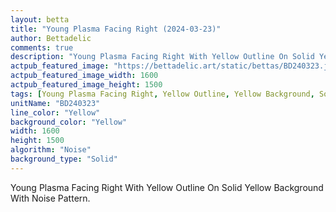 ```yaml
---
layout: betta
title: "Young Plasma Facing Right (2024-03-23)"
author: Bettadelic
comments: true
description: "Young Plasma Facing Right With Yellow Outline On Solid Yellow Background With Noise Pattern."
actpub_featured_image: "https://bettadelic.art/static/bettas/BD240323.jpg"
actpub_featured_image_width: 1600
actpub_featured_image_height: 1500
tags: [Young Plasma Facing Right, Yellow Outline, Yellow Background, Solid Background Pattern, Noise Pattern, March 2024]
unitName: "BD240323"
line_color: "Yellow"
background_color: "Yellow"
width: 1600
height: 1500
algorithm: "Noise"
background_type: "Solid"
---
```


Young Plasma Facing Right With Yellow Outline On Solid Yellow Background With Noise Pattern.
